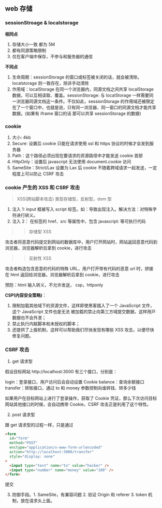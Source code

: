 <!--
 * @Author: 谢树宏
 * @Date: 2022-02-11 11:54:01
 * @LastEditors: 谢树宏 384180258@qq.com
 * @LastEditTime: 2023-04-17
 * @FilePath: /about-study/存储.md
-->

## web 存储

### sessionStroage & localstorage

**相同点**

1. 存储大小一致 都为 5M
2. 都有同源策略限制
3. 仅在客户端中保存，不参与和服务器的通信

**不同点**

1. 生命周期：sessionStorage 的窗口或标签被关闭的话，就会被清除。localstorage 则一致存在，除非手动清除
2. 作用域：localStorage 在同一个浏览器内，同源文档之间共享 localStorage 数据，可以互相读取、覆盖。sessionStorage: 与 localStorage 一样需要同一浏览器同源文档这一条件。不仅如此，sessionStorage 的作用域还被限定在了一个窗口中，也就是说，只有同一浏览器、同一窗口的同源文档才能共享数据。(如果有 iframe 窗口的话 那可以共享 sessionStorage 的数据)

### cookie

1. 大小: 4kb
2. Secure: 设置后 cookie 只能在请求使用 ssl 和 https 协议的时候才会发到服务器
3. Path：这个路径必须出现在要请求的资源路径中才能发送 cookie 首部
4. HttpOnly：设置后 javascript 无法使用 document.cookie 访问
5. SameSite：Strict/Lax 设置为 Lax 后 cookie 不随着跨域请求一起发送，一定程度上可以防止 CSRF 攻击

### cookie 产生的 XSS 和 CSRF 攻击

> XSS(跨站脚本攻击) 类型存储型，反射型，dom 型

1. 注入 1: input 框被写入 script 标签。如：<script>alert('XSS');</script>导致出现注入。解决方法：对特殊字符进行转义。
2. 注入 2： 在标签的 href、src 等属性中，包含 javascript: 等可执行代码

> > 存储型 XSS

攻击者将恶意代码提交到网站的数据库中，用户打开网站时，网站返回恶意代码到浏览器，浏览器解析后拿到 cookie，进行攻击

> > 反射性 XSS

攻击者构造包含恶意的代码的特殊 URL，用户打开带有代码的恶意 url 时，拼接在 html 返回给浏览器，浏览器解析后拿到 cookie，进行攻击

预防：html 输入转义，不允许发送， csp，httponly

**CSP(内容安全策略)**： <meta http-equiv="Content-Security-Policy" content="script-src 'self'">

1. 限制加载其他域下的资源⽂件，这样即使⿊客插⼊了⼀个 JavaScript ⽂件，这个 JavaScript ⽂件也是⽆法 被加载的禁⽌向第三⽅域提交数据，这样⽤⼾数据也不会外泄；
2. 禁⽌执⾏内联脚本和未授权的脚本；
3. 还提供了上报机制，这样可以帮助我们尽快发现有哪些 XSS 攻击，以便尽快修复问题。

### CSRF 攻击

1. get 请求型

假设目标网站 http://localhost:3000 有三个接口，分别是：

login：登录接口，用户访问后会自动设置 Cookie
balance：查询余额接口
transfer：转账接口，通过 to 和 money 参数控制向谁转钱、转多少钱

如果用户在目标网站上进行了登录操作，获取了 Cookie 凭证，那么下次访问目标网站其他接口的时候，会自动携带 Cookie，CSRF 攻击正是利用了这个特性。

2. post 请求型

跟 get 请求型的过程一样，只是通过

```html
<form
  id="form"
  method="POST"
  enctype="application/x-www-form-urlencoded"
  action="http://localhost:3000/transfer"
  style="display: none"
>
  <input type="text" name="to" value="hacker" />
  <input type="number" name="money" value="100" />
</form>
```

提交

3. 防御手段。1. SameSite，有兼容问题 2. 验证 Origin 和 referer 3. token 机制，放在请求头上面。
